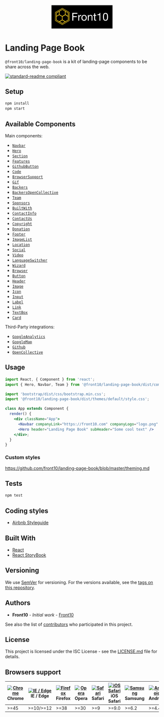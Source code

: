 <h1 style="text-align: center;">
    <a href="http://front10.com/">
        <img src="./assets/images/logo/logo-frton10.jpg" alt="Front10 Component Explorer" width="200">
    </a>
</h1>

# Landing Page Book

`@front10/landing-page-book` is a kit of landing-page components to be share across the web.

[![standard-readme compliant](https://img.shields.io/badge/standard--readme-OK-green.svg?style=flat-square)](https://github.com/RichardLitt/standard-readme)

## Setup

```sh
npm install
npm start
```

## Available Components

Main components:

- [`Navbar`](https://github.com/front10/landing-page-book/blob/master/src/components/Navbar/README.md)
- [`Hero`](https://github.com/front10/landing-page-book/blob/master/src/components/Hero/README.md)
- [`Section`](https://github.com/front10/landing-page-book/blob/master/src/components/Section/README.md)
- [`Features`](https://github.com/front10/landing-page-book/blob/master/src/components/Features/README.md)
- [`GithubButton`](https://github.com/front10/landing-page-book/blob/master/src/components/GithubButton/README.md)
- [`Code`](https://github.com/front10/landing-page-book/blob/master/src/components/Code/README.md)
- [`BrowserSupport`](https://github.com/front10/landing-page-book/blob/master/src/components/BrowserSupport/README.md)
- [`Gif`](https://github.com/front10/landing-page-book/blob/master/src/components/Gif/README.md)
- [`Backers`](https://github.com/front10/landing-page-book/blob/master/src/components/Backers/README.md)
- [`BackersOpenCollective`](https://github.com/front10/landing-page-book/blob/master/src/components/BackersOpenCollective/README.md)
- [`Team`](https://github.com/front10/landing-page-book/blob/master/src/components/Team/README.md)
- [`Sponsors`](https://github.com/front10/landing-page-book/blob/master/src/components/Sponsors/README.md)
- [`BuiltWith`](https://github.com/front10/landing-page-book/blob/master/src/components/BuiltWith/README.md)
- [`ContactInfo`](https://github.com/front10/landing-page-book/blob/master/src/components/ContactInfo/README.md)
- [`ContactUs`](https://github.com/front10/landing-page-book/blob/master/src/components/ContactUs/README.md)
- [`Copyright`](https://github.com/front10/landing-page-book/blob/master/src/components/Copyright/README.md)
- [`Donation`](https://github.com/front10/landing-page-book/blob/master/src/components/Donation/README.md)
- [`Footer`](https://github.com/front10/landing-page-book/blob/master/src/components/Footer/README.md)
- [`ImageList`](https://github.com/front10/landing-page-book/blob/master/src/components/ImageList/README.md)
- [`Location`](https://github.com/front10/landing-page-book/blob/master/src/components/Location/README.md)
- [`Social`](https://github.com/front10/landing-page-book/blob/master/src/components/Social/README.md)
- [`Video`](https://github.com/front10/landing-page-book/blob/master/src/components/Video/README.md)
- [`LanguageSwitcher`](https://github.com/front10/landing-page-book/blob/master/src/components/LanguageSwitcher/README.md)
- [`Wizard`](https://github.com/front10/landing-page-book/blob/master/src/components/Wizard/README.md)
- [`Browser`](https://github.com/front10/landing-page-book/blob/master/src/components/Browser/README.md)
- [`Button`](https://github.com/front10/landing-page-book/blob/master/src/components/Button/README.md)
- [`Header`](https://github.com/front10/landing-page-book/blob/master/src/components/Header/README.md)
- [`Image`](https://github.com/front10/landing-page-book/blob/master/src/components/Image/README.md)
- [`Icon`](https://github.com/front10/landing-page-book/blob/master/src/components/Icon/README.md)
- [`Input`](https://github.com/front10/landing-page-book/blob/master/src/components/Input/README.md)
- [`Label`](https://github.com/front10/landing-page-book/blob/master/src/components/Label/README.md)
- [`Link`](https://github.com/front10/landing-page-book/blob/master/src/components/Link/README.md)
- [`TextBox`](https://github.com/front10/landing-page-book/blob/master/src/components/TextBox/README.md)
- [`Card`](https://github.com/front10/landing-page-book/blob/master/src/components/Card/README.md)

Third-Party integrations:

- [`GoogleAnalytics`](https://github.com/front10/landing-page-book/blob/master/src/components/Analytics/Analytics.jsx)
- [`GoogleMap`](https://github.com/front10/landing-page-book/blob/master/src/components/Location/Location.jsx)
- [`Github`](https://github.com/front10/landing-page-book/blob/master/src/components/GithubButton/README.md)
- [`OpenCollective`](https://github.com/front10/landing-page-book/blob/master/src/components/BackersOpenCollective/BackersOpenCollective.jsx)

## Usage

```js
import React, { Component } from 'react';
import { Hero, Navbar, Team } from '@front10/landing-page-book/dist/components';
```

```js
import 'bootstrap/dist/css/bootstrap.min.css';
import '@front10/landing-page-book/dist/themes/default/style.css';
```

```jsx
class App extends Component {
  render() {
    <div className="App">
      <Navbar companyLink="https://front10.com" companyLogo="logo.png" companyName="Front10" />
      <Hero header="Landing Page Book" subHeader="Some cool text" />
    </div>;
  }
}
```

### Custom styles

https://github.com/front10/landing-page-book/blob/master/theming.md

## Tests

```bash
npm test
```

## Coding styles

- [Airbnb Styleguide](https://github.com/airbnb/javascript/tree/master/react)

## Built With

- [React](https://reactjs.org/)
- [React StoryBook](https://storybook.js.org)

## Versioning

We use [SemVer](http://semver.org/) for versioning. For the versions available, see the [tags on this repository](https://github.com/your/project/tags).

## Authors

- **Front10** - _Initial work_ - [Front10](http://front10.com/)

See also the list of [contributors](https://github.com/your/project/contributors) who participated in this project.

## License

This project is licensed under the ISC License - see the [LICENSE.md](LICENSE.md) file for details.

## Browsers support

| [<img src="https://cdnjs.cloudflare.com/ajax/libs/browser-logos/45.5.0/archive/chrome_12-48/chrome_12-48_48x48.png" alt="Chrome" width="24px" height="24px" />](https://gitlab.com/front10-devs/healthcare-book)</br>Chrome | [<img src="https://cdnjs.cloudflare.com/ajax/libs/browser-logos/45.5.0/edge/edge_48x48.png" alt="IE / Edge" width="24px" height="24px" />](https://gitlab.com/front10-devs/healthcare-book)</br>IE / Edge | [<img src="https://cdnjs.cloudflare.com/ajax/libs/browser-logos/45.5.0/firefox/firefox_48x48.png" alt="Firefox" width="24px" height="24px" />](https://gitlab.com/front10-devs/healthcare-book)</br>Firefox | [<img src="https://cdnjs.cloudflare.com/ajax/libs/browser-logos/45.5.0/opera/opera_48x48.png" alt="Opera" width="24px" height="24px" />](https://gitlab.com/front10-devs/healthcare-book)</br>Opera | [<img src="https://cdnjs.cloudflare.com/ajax/libs/browser-logos/45.5.0/safari/safari_48x48.png" alt="Safari" width="24px" height="24px" />](https://gitlab.com/front10-devs/healthcare-book)</br>Safari | [<img src="https://cdnjs.cloudflare.com/ajax/libs/browser-logos/45.5.0/safari-ios/safari-ios_48x48.png" alt="iOS Safari" width="24px" height="24px" />](https://gitlab.com/front10-devs/healthcare-book)</br>iOS Safari | [<img src="https://cdnjs.cloudflare.com/ajax/libs/browser-logos/45.5.0/samsung-internet/samsung-internet_48x48.png" alt="Samsung" width="24px" height="24px" />](https://gitlab.com/front10-devs/healthcare-book)</br>Samsung | [<img src="https://cdnjs.cloudflare.com/ajax/libs/browser-logos/45.5.0/archive/android/android_48x48.png" alt="Android" width="24px" height="24px" />](https://gitlab.com/front10-devs/healthcare-book)</br>Android |
| --------------------------------------------------------------------------------------------------------------------------------------------------------------------------------------------------------------------------- | --------------------------------------------------------------------------------------------------------------------------------------------------------------------------------------------------------- | ----------------------------------------------------------------------------------------------------------------------------------------------------------------------------------------------------------- | --------------------------------------------------------------------------------------------------------------------------------------------------------------------------------------------------- | ------------------------------------------------------------------------------------------------------------------------------------------------------------------------------------------------------- | ----------------------------------------------------------------------------------------------------------------------------------------------------------------------------------------------------------------------- | ----------------------------------------------------------------------------------------------------------------------------------------------------------------------------------------------------------------------------- | ------------------------------------------------------------------------------------------------------------------------------------------------------------------------------------------------------------------- |
| >=45                                                                                                                                                                                                                        | >=10/>=12                                                                                                                                                                                                 | >=38                                                                                                                                                                                                        | >=30                                                                                                                                                                                                | >=9                                                                                                                                                                                                     | >=9.0                                                                                                                                                                                                                   | >=6.2                                                                                                                                                                                                                         | >=4.4                                                                                                                                                                                                               |
